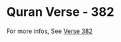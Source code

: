 # Quran Verse - 382 

For more infos, See [Verse 382](https://www.quranbookk.com/quran/search?q=382)